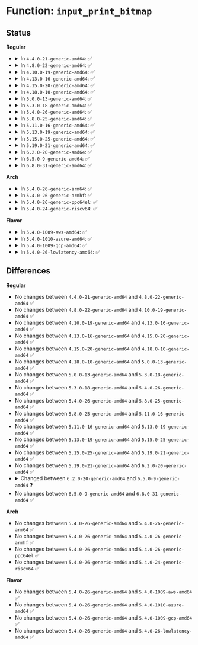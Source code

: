 # Function: <code>input_print_bitmap</code>

## Status
<b>Regular</b>
<ul>
<li>
<details>
<summary>In <code>4.4.0-21-generic-amd64</code>: ✅</summary>

```c
int input_print_bitmap(char * buf, int buf_size, long unsigned int * bitmap, int max, int add_cr)
```

```json
{
  "name": "input_print_bitmap",
  "collision_type": "Unique Static",
  "inline_type": "No",
  "funcs": [
    {
      "addr": 18446744071585563840,
      "name": "input_print_bitmap",
      "external": false,
      "loc": "drivers/input/input.c:1434",
      "file": "drivers/input/input.c",
      "inline": "seen, unknown",
      "caller_inline": [],
      "caller_func": [
        "drivers/input/input.c:input_add_uevent_bm_var",
        "drivers/input/input.c:input_dev_show_cap_sw",
        "drivers/input/input.c:input_dev_show_cap_ff",
        "drivers/input/input.c:input_dev_show_cap_snd",
        "drivers/input/input.c:input_dev_show_cap_led",
        "drivers/input/input.c:input_dev_show_cap_msc",
        "drivers/input/input.c:input_dev_show_cap_abs",
        "drivers/input/input.c:input_dev_show_cap_rel",
        "drivers/input/input.c:input_dev_show_cap_key",
        "drivers/input/input.c:input_dev_show_cap_ev",
        "drivers/input/input.c:input_dev_show_properties"
      ]
    }
  ],
  "symbols": [
    {
      "addr": 18446744071585563840,
      "name": "input_print_bitmap",
      "section": ".text",
      "bind": "STB_LOCAL",
      "size": 257
    }
  ]
}
```
</details>
</li>
<li>
<details>
<summary>In <code>4.8.0-22-generic-amd64</code>: ✅</summary>

```c
int input_print_bitmap(char * buf, int buf_size, long unsigned int * bitmap, int max, int add_cr)
```

```json
{
  "name": "input_print_bitmap",
  "collision_type": "Unique Static",
  "inline_type": "No",
  "funcs": [
    {
      "addr": 18446744071585956976,
      "name": "input_print_bitmap",
      "external": false,
      "loc": "drivers/input/input.c:1433",
      "file": "drivers/input/input.c",
      "inline": "seen, unknown",
      "caller_inline": [],
      "caller_func": [
        "drivers/input/input.c:input_add_uevent_bm_var",
        "drivers/input/input.c:input_dev_show_cap_sw",
        "drivers/input/input.c:input_dev_show_cap_ff",
        "drivers/input/input.c:input_dev_show_cap_snd",
        "drivers/input/input.c:input_dev_show_cap_led",
        "drivers/input/input.c:input_dev_show_cap_msc",
        "drivers/input/input.c:input_dev_show_cap_abs",
        "drivers/input/input.c:input_dev_show_cap_rel",
        "drivers/input/input.c:input_dev_show_cap_key",
        "drivers/input/input.c:input_dev_show_cap_ev",
        "drivers/input/input.c:input_dev_show_properties"
      ]
    }
  ],
  "symbols": [
    {
      "addr": 18446744071585956976,
      "name": "input_print_bitmap",
      "section": ".text",
      "bind": "STB_LOCAL",
      "size": 257
    }
  ]
}
```
</details>
</li>
<li>
<details>
<summary>In <code>4.10.0-19-generic-amd64</code>: ✅</summary>

```c
int input_print_bitmap(char * buf, int buf_size, long unsigned int * bitmap, int max, int add_cr)
```

```json
{
  "name": "input_print_bitmap",
  "collision_type": "Unique Static",
  "inline_type": "No",
  "funcs": [
    {
      "addr": 18446744071586145376,
      "name": "input_print_bitmap",
      "external": false,
      "loc": "drivers/input/input.c:1433",
      "file": "drivers/input/input.c",
      "inline": "seen, unknown",
      "caller_inline": [],
      "caller_func": [
        "drivers/input/input.c:input_add_uevent_bm_var",
        "drivers/input/input.c:input_dev_show_cap_sw",
        "drivers/input/input.c:input_dev_show_cap_ff",
        "drivers/input/input.c:input_dev_show_cap_snd",
        "drivers/input/input.c:input_dev_show_cap_led",
        "drivers/input/input.c:input_dev_show_cap_msc",
        "drivers/input/input.c:input_dev_show_cap_abs",
        "drivers/input/input.c:input_dev_show_cap_rel",
        "drivers/input/input.c:input_dev_show_cap_key",
        "drivers/input/input.c:input_dev_show_cap_ev",
        "drivers/input/input.c:input_dev_show_properties"
      ]
    }
  ],
  "symbols": [
    {
      "addr": 18446744071586145376,
      "name": "input_print_bitmap",
      "section": ".text",
      "bind": "STB_LOCAL",
      "size": 257
    }
  ]
}
```
</details>
</li>
<li>
<details>
<summary>In <code>4.13.0-16-generic-amd64</code>: ✅</summary>

```c
int input_print_bitmap(char * buf, int buf_size, long unsigned int * bitmap, int max, int add_cr)
```

```json
{
  "name": "input_print_bitmap",
  "collision_type": "Unique Static",
  "inline_type": "No",
  "funcs": [
    {
      "addr": 18446744071586234304,
      "name": "input_print_bitmap",
      "external": false,
      "loc": "drivers/input/input.c:1433",
      "file": "drivers/input/input.c",
      "inline": "seen, unknown",
      "caller_inline": [],
      "caller_func": [
        "drivers/input/input.c:input_add_uevent_bm_var",
        "drivers/input/input.c:input_dev_show_cap_sw",
        "drivers/input/input.c:input_dev_show_cap_ff",
        "drivers/input/input.c:input_dev_show_cap_snd",
        "drivers/input/input.c:input_dev_show_cap_led",
        "drivers/input/input.c:input_dev_show_cap_msc",
        "drivers/input/input.c:input_dev_show_cap_abs",
        "drivers/input/input.c:input_dev_show_cap_rel",
        "drivers/input/input.c:input_dev_show_cap_key",
        "drivers/input/input.c:input_dev_show_cap_ev",
        "drivers/input/input.c:input_dev_show_properties"
      ]
    }
  ],
  "symbols": [
    {
      "addr": 18446744071586234304,
      "name": "input_print_bitmap",
      "section": ".text",
      "bind": "STB_LOCAL",
      "size": 256
    }
  ]
}
```
</details>
</li>
<li>
<details>
<summary>In <code>4.15.0-20-generic-amd64</code>: ✅</summary>

```c
int input_print_bitmap(char * buf, int buf_size, long unsigned int * bitmap, int max, int add_cr)
```

```json
{
  "name": "input_print_bitmap",
  "collision_type": "Unique Static",
  "inline_type": "No",
  "funcs": [
    {
      "addr": 18446744071586697728,
      "name": "input_print_bitmap",
      "external": false,
      "loc": "drivers/input/input.c:1427",
      "file": "drivers/input/input.c",
      "inline": "seen, unknown",
      "caller_inline": [],
      "caller_func": [
        "drivers/input/input.c:input_add_uevent_bm_var",
        "drivers/input/input.c:input_dev_show_cap_sw",
        "drivers/input/input.c:input_dev_show_cap_ff",
        "drivers/input/input.c:input_dev_show_cap_snd",
        "drivers/input/input.c:input_dev_show_cap_led",
        "drivers/input/input.c:input_dev_show_cap_msc",
        "drivers/input/input.c:input_dev_show_cap_abs",
        "drivers/input/input.c:input_dev_show_cap_rel",
        "drivers/input/input.c:input_dev_show_cap_key",
        "drivers/input/input.c:input_dev_show_cap_ev",
        "drivers/input/input.c:input_dev_show_properties"
      ]
    }
  ],
  "symbols": [
    {
      "addr": 18446744071586697728,
      "name": "input_print_bitmap",
      "section": ".text",
      "bind": "STB_LOCAL",
      "size": 256
    }
  ]
}
```
</details>
</li>
<li>
<details>
<summary>In <code>4.18.0-10-generic-amd64</code>: ✅</summary>

```c
int input_print_bitmap(char * buf, int buf_size, long unsigned int * bitmap, int max, int add_cr)
```

```json
{
  "name": "input_print_bitmap",
  "collision_type": "Unique Static",
  "inline_type": "No",
  "funcs": [
    {
      "addr": 18446744071586964096,
      "name": "input_print_bitmap",
      "external": false,
      "loc": "drivers/input/input.c:1435",
      "file": "drivers/input/input.c",
      "inline": "seen, unknown",
      "caller_inline": [],
      "caller_func": [
        "drivers/input/input.c:input_add_uevent_bm_var",
        "drivers/input/input.c:input_dev_show_cap_sw",
        "drivers/input/input.c:input_dev_show_cap_ff",
        "drivers/input/input.c:input_dev_show_cap_snd",
        "drivers/input/input.c:input_dev_show_cap_led",
        "drivers/input/input.c:input_dev_show_cap_msc",
        "drivers/input/input.c:input_dev_show_cap_abs",
        "drivers/input/input.c:input_dev_show_cap_rel",
        "drivers/input/input.c:input_dev_show_cap_key",
        "drivers/input/input.c:input_dev_show_cap_ev",
        "drivers/input/input.c:input_dev_show_properties"
      ]
    }
  ],
  "symbols": [
    {
      "addr": 18446744071586964096,
      "name": "input_print_bitmap",
      "section": ".text",
      "bind": "STB_LOCAL",
      "size": 261
    }
  ]
}
```
</details>
</li>
<li>
<details>
<summary>In <code>5.0.0-13-generic-amd64</code>: ✅</summary>

```c
int input_print_bitmap(char * buf, int buf_size, long unsigned int * bitmap, int max, int add_cr)
```

```json
{
  "name": "input_print_bitmap",
  "collision_type": "Unique Static",
  "inline_type": "No",
  "funcs": [
    {
      "addr": 18446744071587124960,
      "name": "input_print_bitmap",
      "external": false,
      "loc": "drivers/input/input.c:1435",
      "file": "drivers/input/input.c",
      "inline": "seen, unknown",
      "caller_inline": [],
      "caller_func": [
        "drivers/input/input.c:input_add_uevent_bm_var",
        "drivers/input/input.c:input_dev_show_cap_sw",
        "drivers/input/input.c:input_dev_show_cap_ff",
        "drivers/input/input.c:input_dev_show_cap_snd",
        "drivers/input/input.c:input_dev_show_cap_led",
        "drivers/input/input.c:input_dev_show_cap_msc",
        "drivers/input/input.c:input_dev_show_cap_abs",
        "drivers/input/input.c:input_dev_show_cap_rel",
        "drivers/input/input.c:input_dev_show_cap_key",
        "drivers/input/input.c:input_dev_show_cap_ev",
        "drivers/input/input.c:input_dev_show_properties"
      ]
    }
  ],
  "symbols": [
    {
      "addr": 18446744071587124960,
      "name": "input_print_bitmap",
      "section": ".text",
      "bind": "STB_LOCAL",
      "size": 261
    }
  ]
}
```
</details>
</li>
<li>
<details>
<summary>In <code>5.3.0-18-generic-amd64</code>: ✅</summary>

```c
int input_print_bitmap(char * buf, int buf_size, long unsigned int * bitmap, int max, int add_cr)
```

```json
{
  "name": "input_print_bitmap",
  "collision_type": "Unique Static",
  "inline_type": "No",
  "funcs": [
    {
      "addr": 18446744071587388992,
      "name": "input_print_bitmap",
      "external": false,
      "loc": "drivers/input/input.c:1431",
      "file": "drivers/input/input.c",
      "inline": "seen, unknown",
      "caller_inline": [],
      "caller_func": [
        "drivers/input/input.c:input_add_uevent_bm_var",
        "drivers/input/input.c:input_dev_show_cap_sw",
        "drivers/input/input.c:input_dev_show_cap_ff",
        "drivers/input/input.c:input_dev_show_cap_snd",
        "drivers/input/input.c:input_dev_show_cap_led",
        "drivers/input/input.c:input_dev_show_cap_msc",
        "drivers/input/input.c:input_dev_show_cap_abs",
        "drivers/input/input.c:input_dev_show_cap_rel",
        "drivers/input/input.c:input_dev_show_cap_key",
        "drivers/input/input.c:input_dev_show_cap_ev",
        "drivers/input/input.c:input_dev_show_properties"
      ]
    }
  ],
  "symbols": [
    {
      "addr": 18446744071587388992,
      "name": "input_print_bitmap",
      "section": ".text",
      "bind": "STB_LOCAL",
      "size": 270
    }
  ]
}
```
</details>
</li>
<li>
<details>
<summary>In <code>5.4.0-26-generic-amd64</code>: ✅</summary>

```c
int input_print_bitmap(char * buf, int buf_size, long unsigned int * bitmap, int max, int add_cr)
```

```json
{
  "name": "input_print_bitmap",
  "collision_type": "Unique Static",
  "inline_type": "No",
  "funcs": [
    {
      "addr": 18446744071587591024,
      "name": "input_print_bitmap",
      "external": false,
      "loc": "drivers/input/input.c:1462",
      "file": "drivers/input/input.c",
      "inline": "seen, unknown",
      "caller_inline": [],
      "caller_func": [
        "drivers/input/input.c:input_add_uevent_bm_var",
        "drivers/input/input.c:input_dev_show_cap_sw",
        "drivers/input/input.c:input_dev_show_cap_ff",
        "drivers/input/input.c:input_dev_show_cap_snd",
        "drivers/input/input.c:input_dev_show_cap_led",
        "drivers/input/input.c:input_dev_show_cap_msc",
        "drivers/input/input.c:input_dev_show_cap_abs",
        "drivers/input/input.c:input_dev_show_cap_rel",
        "drivers/input/input.c:input_dev_show_cap_key",
        "drivers/input/input.c:input_dev_show_cap_ev",
        "drivers/input/input.c:input_dev_show_properties"
      ]
    }
  ],
  "symbols": [
    {
      "addr": 18446744071587591024,
      "name": "input_print_bitmap",
      "section": ".text",
      "bind": "STB_LOCAL",
      "size": 270
    }
  ]
}
```
</details>
</li>
<li>
<details>
<summary>In <code>5.8.0-25-generic-amd64</code>: ✅</summary>

```c
int input_print_bitmap(char * buf, int buf_size, long unsigned int * bitmap, int max, int add_cr)
```

```json
{
  "name": "input_print_bitmap",
  "collision_type": "Unique Static",
  "inline_type": "No",
  "funcs": [
    {
      "addr": 18446744071588451168,
      "name": "input_print_bitmap",
      "external": false,
      "loc": "drivers/input/input.c:1460",
      "file": "drivers/input/input.c",
      "inline": "seen, unknown",
      "caller_inline": [],
      "caller_func": [
        "drivers/input/input.c:input_add_uevent_bm_var",
        "drivers/input/input.c:input_dev_show_cap_sw",
        "drivers/input/input.c:input_dev_show_cap_ff",
        "drivers/input/input.c:input_dev_show_cap_snd",
        "drivers/input/input.c:input_dev_show_cap_led",
        "drivers/input/input.c:input_dev_show_cap_msc",
        "drivers/input/input.c:input_dev_show_cap_abs",
        "drivers/input/input.c:input_dev_show_cap_rel",
        "drivers/input/input.c:input_dev_show_cap_key",
        "drivers/input/input.c:input_dev_show_cap_ev",
        "drivers/input/input.c:input_dev_show_properties"
      ]
    }
  ],
  "symbols": [
    {
      "addr": 18446744071588451168,
      "name": "input_print_bitmap",
      "section": ".text",
      "bind": "STB_LOCAL",
      "size": 263
    }
  ]
}
```
</details>
</li>
<li>
<details>
<summary>In <code>5.11.0-16-generic-amd64</code>: ✅</summary>

```c
int input_print_bitmap(char * buf, int buf_size, long unsigned int * bitmap, int max, int add_cr)
```

```json
{
  "name": "input_print_bitmap",
  "collision_type": "Unique Static",
  "inline_type": "No",
  "funcs": [
    {
      "addr": 18446744071588481376,
      "name": "input_print_bitmap",
      "external": false,
      "loc": "drivers/input/input.c:1501",
      "file": "drivers/input/input.c",
      "inline": "seen, unknown",
      "caller_inline": [],
      "caller_func": [
        "drivers/input/input.c:input_add_uevent_bm_var",
        "drivers/input/input.c:input_dev_show_cap_sw",
        "drivers/input/input.c:input_dev_show_cap_ff",
        "drivers/input/input.c:input_dev_show_cap_snd",
        "drivers/input/input.c:input_dev_show_cap_led",
        "drivers/input/input.c:input_dev_show_cap_msc",
        "drivers/input/input.c:input_dev_show_cap_abs",
        "drivers/input/input.c:input_dev_show_cap_rel",
        "drivers/input/input.c:input_dev_show_cap_key",
        "drivers/input/input.c:input_dev_show_cap_ev",
        "drivers/input/input.c:input_dev_show_properties"
      ]
    }
  ],
  "symbols": [
    {
      "addr": 18446744071588481376,
      "name": "input_print_bitmap",
      "section": ".text",
      "bind": "STB_LOCAL",
      "size": 263
    }
  ]
}
```
</details>
</li>
<li>
<details>
<summary>In <code>5.13.0-19-generic-amd64</code>: ✅</summary>

```c
int input_print_bitmap(char * buf, int buf_size, long unsigned int * bitmap, int max, int add_cr)
```

```json
{
  "name": "input_print_bitmap",
  "collision_type": "Unique Static",
  "inline_type": "No",
  "funcs": [
    {
      "addr": 18446744071588362960,
      "name": "input_print_bitmap",
      "external": false,
      "loc": "drivers/input/input.c:1501",
      "file": "drivers/input/input.c",
      "inline": "seen, unknown",
      "caller_inline": [],
      "caller_func": [
        "drivers/input/input.c:input_add_uevent_bm_var",
        "drivers/input/input.c:input_dev_show_cap_sw",
        "drivers/input/input.c:input_dev_show_cap_ff",
        "drivers/input/input.c:input_dev_show_cap_snd",
        "drivers/input/input.c:input_dev_show_cap_led",
        "drivers/input/input.c:input_dev_show_cap_msc",
        "drivers/input/input.c:input_dev_show_cap_abs",
        "drivers/input/input.c:input_dev_show_cap_rel",
        "drivers/input/input.c:input_dev_show_cap_key",
        "drivers/input/input.c:input_dev_show_cap_ev",
        "drivers/input/input.c:input_dev_show_properties"
      ]
    }
  ],
  "symbols": [
    {
      "addr": 18446744071588362960,
      "name": "input_print_bitmap",
      "section": ".text",
      "bind": "STB_LOCAL",
      "size": 262
    }
  ]
}
```
</details>
</li>
<li>
<details>
<summary>In <code>5.15.0-25-generic-amd64</code>: ✅</summary>

```c
int input_print_bitmap(char * buf, int buf_size, long unsigned int * bitmap, int max, int add_cr)
```

```json
{
  "name": "input_print_bitmap",
  "collision_type": "Unique Static",
  "inline_type": "No",
  "funcs": [
    {
      "addr": 18446744071589026736,
      "name": "input_print_bitmap",
      "external": false,
      "loc": "drivers/input/input.c:1501",
      "file": "drivers/input/input.c",
      "inline": "seen, unknown",
      "caller_inline": [],
      "caller_func": [
        "drivers/input/input.c:input_add_uevent_bm_var",
        "drivers/input/input.c:input_dev_show_cap_sw",
        "drivers/input/input.c:input_dev_show_cap_ff",
        "drivers/input/input.c:input_dev_show_cap_snd",
        "drivers/input/input.c:input_dev_show_cap_led",
        "drivers/input/input.c:input_dev_show_cap_msc",
        "drivers/input/input.c:input_dev_show_cap_abs",
        "drivers/input/input.c:input_dev_show_cap_rel",
        "drivers/input/input.c:input_dev_show_cap_key",
        "drivers/input/input.c:input_dev_show_cap_ev",
        "drivers/input/input.c:input_dev_show_properties"
      ]
    }
  ],
  "symbols": [
    {
      "addr": 18446744071589026736,
      "name": "input_print_bitmap",
      "section": ".text",
      "bind": "STB_LOCAL",
      "size": 262
    }
  ]
}
```
</details>
</li>
<li>
<details>
<summary>In <code>5.19.0-21-generic-amd64</code>: ✅</summary>

```c
int input_print_bitmap(char * buf, int buf_size, long unsigned int * bitmap, int max, int add_cr)
```

```json
{
  "name": "input_print_bitmap",
  "collision_type": "Unique Static",
  "inline_type": "No",
  "funcs": [
    {
      "addr": 18446744071590463280,
      "name": "input_print_bitmap",
      "external": false,
      "loc": "drivers/input/input.c:1548",
      "file": "drivers/input/input.c",
      "inline": "seen, unknown",
      "caller_inline": [],
      "caller_func": [
        "drivers/input/input.c:input_add_uevent_bm_var",
        "drivers/input/input.c:input_dev_show_cap_sw",
        "drivers/input/input.c:input_dev_show_cap_ff",
        "drivers/input/input.c:input_dev_show_cap_snd",
        "drivers/input/input.c:input_dev_show_cap_led",
        "drivers/input/input.c:input_dev_show_cap_msc",
        "drivers/input/input.c:input_dev_show_cap_abs",
        "drivers/input/input.c:input_dev_show_cap_rel",
        "drivers/input/input.c:input_dev_show_cap_key",
        "drivers/input/input.c:input_dev_show_cap_ev",
        "drivers/input/input.c:input_dev_show_properties"
      ]
    }
  ],
  "symbols": [
    {
      "addr": 18446744071590463280,
      "name": "input_print_bitmap",
      "section": ".text",
      "bind": "STB_LOCAL",
      "size": 283
    }
  ]
}
```
</details>
</li>
<li>
<details>
<summary>In <code>6.2.0-20-generic-amd64</code>: ✅</summary>

```c
int input_print_bitmap(char * buf, int buf_size, long unsigned int * bitmap, int max, int add_cr)
```

```json
{
  "name": "input_print_bitmap",
  "collision_type": "Unique Static",
  "inline_type": "No",
  "funcs": [
    {
      "addr": 18446744071592105712,
      "name": "input_print_bitmap",
      "external": false,
      "loc": "drivers/input/input.c:1527",
      "file": "drivers/input/input.c",
      "inline": "seen, unknown",
      "caller_inline": [],
      "caller_func": [
        "drivers/input/input.c:input_add_uevent_bm_var",
        "drivers/input/input.c:input_dev_show_cap_sw",
        "drivers/input/input.c:input_dev_show_cap_ff",
        "drivers/input/input.c:input_dev_show_cap_snd",
        "drivers/input/input.c:input_dev_show_cap_led",
        "drivers/input/input.c:input_dev_show_cap_msc",
        "drivers/input/input.c:input_dev_show_cap_abs",
        "drivers/input/input.c:input_dev_show_cap_rel",
        "drivers/input/input.c:input_dev_show_cap_key",
        "drivers/input/input.c:input_dev_show_cap_ev",
        "drivers/input/input.c:input_dev_show_properties"
      ]
    }
  ],
  "symbols": [
    {
      "addr": 18446744071592105712,
      "name": "input_print_bitmap",
      "section": ".text",
      "bind": "STB_LOCAL",
      "size": 283
    }
  ]
}
```
</details>
</li>
<li>
<details>
<summary>In <code>6.5.0-9-generic-amd64</code>: ✅</summary>

```c
int input_print_bitmap(char * buf, int buf_size, const long unsigned int * bitmap, int max, int add_cr)
```

```json
{
  "name": "input_print_bitmap",
  "collision_type": "Unique Static",
  "inline_type": "No",
  "funcs": [
    {
      "addr": 18446744071592529456,
      "name": "input_print_bitmap",
      "external": false,
      "loc": "drivers/input/input.c:1530",
      "file": "drivers/input/input.c",
      "inline": "seen, unknown",
      "caller_inline": [],
      "caller_func": [
        "drivers/input/input.c:input_add_uevent_bm_var",
        "drivers/input/input.c:input_dev_show_cap_sw",
        "drivers/input/input.c:input_dev_show_cap_ff",
        "drivers/input/input.c:input_dev_show_cap_snd",
        "drivers/input/input.c:input_dev_show_cap_led",
        "drivers/input/input.c:input_dev_show_cap_msc",
        "drivers/input/input.c:input_dev_show_cap_abs",
        "drivers/input/input.c:input_dev_show_cap_rel",
        "drivers/input/input.c:input_dev_show_cap_key",
        "drivers/input/input.c:input_dev_show_cap_ev",
        "drivers/input/input.c:input_dev_show_properties"
      ]
    }
  ],
  "symbols": [
    {
      "addr": 18446744071592529456,
      "name": "input_print_bitmap",
      "section": ".text",
      "bind": "STB_LOCAL",
      "size": 283
    }
  ]
}
```
</details>
</li>
<li>
<details>
<summary>In <code>6.8.0-31-generic-amd64</code>: ✅</summary>

```c
int input_print_bitmap(char * buf, int buf_size, const long unsigned int * bitmap, int max, int add_cr)
```

```json
{
  "name": "input_print_bitmap",
  "collision_type": "Unique Static",
  "inline_type": "No",
  "funcs": [
    {
      "addr": 18446744071593274048,
      "name": "input_print_bitmap",
      "external": false,
      "loc": "drivers/input/input.c:1530",
      "file": "drivers/input/input.c",
      "inline": "seen, unknown",
      "caller_inline": [],
      "caller_func": [
        "drivers/input/input.c:input_add_uevent_bm_var",
        "drivers/input/input.c:input_dev_show_cap_sw",
        "drivers/input/input.c:input_dev_show_cap_ff",
        "drivers/input/input.c:input_dev_show_cap_snd",
        "drivers/input/input.c:input_dev_show_cap_led",
        "drivers/input/input.c:input_dev_show_cap_msc",
        "drivers/input/input.c:input_dev_show_cap_abs",
        "drivers/input/input.c:input_dev_show_cap_rel",
        "drivers/input/input.c:input_dev_show_cap_key",
        "drivers/input/input.c:input_dev_show_cap_ev",
        "drivers/input/input.c:input_dev_show_properties"
      ]
    }
  ],
  "symbols": [
    {
      "addr": 18446744071593274048,
      "name": "input_print_bitmap",
      "section": ".text",
      "bind": "STB_LOCAL",
      "size": 283
    }
  ]
}
```
</details>
</li>
</ul>
<b>Arch</b>
<ul>
<li>
<details>
<summary>In <code>5.4.0-26-generic-arm64</code>: ✅</summary>

```c
int input_print_bitmap(char * buf, int buf_size, long unsigned int * bitmap, int max, int add_cr)
```

```json
{
  "name": "input_print_bitmap",
  "collision_type": "Unique Static",
  "inline_type": "No",
  "funcs": [
    {
      "addr": 18446603336500733672,
      "name": "input_print_bitmap",
      "external": false,
      "loc": "drivers/input/input.c:1462",
      "file": "drivers/input/input.c",
      "inline": "seen, unknown",
      "caller_inline": [],
      "caller_func": [
        "drivers/input/input.c:input_add_uevent_bm_var",
        "drivers/input/input.c:input_dev_show_cap_sw",
        "drivers/input/input.c:input_dev_show_cap_ff",
        "drivers/input/input.c:input_dev_show_cap_snd",
        "drivers/input/input.c:input_dev_show_cap_led",
        "drivers/input/input.c:input_dev_show_cap_msc",
        "drivers/input/input.c:input_dev_show_cap_abs",
        "drivers/input/input.c:input_dev_show_cap_rel",
        "drivers/input/input.c:input_dev_show_cap_key",
        "drivers/input/input.c:input_dev_show_cap_ev",
        "drivers/input/input.c:input_dev_show_properties"
      ]
    }
  ],
  "symbols": [
    {
      "addr": 18446603336500733672,
      "name": "input_print_bitmap",
      "section": ".text",
      "bind": "STB_LOCAL",
      "size": 300
    }
  ]
}
```
</details>
</li>
<li>
<details>
<summary>In <code>5.4.0-26-generic-armhf</code>: ✅</summary>

```c
int input_print_bitmap(char * buf, int buf_size, long unsigned int * bitmap, int max, int add_cr)
```

```json
{
  "name": "input_print_bitmap",
  "collision_type": "Unique Static",
  "inline_type": "No",
  "funcs": [
    {
      "addr": 3233255912,
      "name": "input_print_bitmap",
      "external": false,
      "loc": "drivers/input/input.c:1462",
      "file": "drivers/input/input.c",
      "inline": "seen, unknown",
      "caller_inline": [],
      "caller_func": [
        "drivers/input/input.c:input_add_uevent_bm_var",
        "drivers/input/input.c:input_dev_show_cap_sw",
        "drivers/input/input.c:input_dev_show_cap_ff",
        "drivers/input/input.c:input_dev_show_cap_snd",
        "drivers/input/input.c:input_dev_show_cap_led",
        "drivers/input/input.c:input_dev_show_cap_msc",
        "drivers/input/input.c:input_dev_show_cap_abs",
        "drivers/input/input.c:input_dev_show_cap_rel",
        "drivers/input/input.c:input_dev_show_cap_key",
        "drivers/input/input.c:input_dev_show_cap_ev",
        "drivers/input/input.c:input_dev_show_properties"
      ]
    }
  ],
  "symbols": [
    {
      "addr": 3233255912,
      "name": "input_print_bitmap",
      "section": ".text",
      "bind": "STB_LOCAL",
      "size": 284
    }
  ]
}
```
</details>
</li>
<li>
<details>
<summary>In <code>5.4.0-26-generic-ppc64el</code>: ✅</summary>

```c
int input_print_bitmap(char * buf, int buf_size, long unsigned int * bitmap, int max, int add_cr)
```

```json
{
  "name": "input_print_bitmap",
  "collision_type": "Unique Static",
  "inline_type": "No",
  "funcs": [
    {
      "addr": 13835058055294181136,
      "name": "input_print_bitmap",
      "external": false,
      "loc": "drivers/input/input.c:1462",
      "file": "drivers/input/input.c",
      "inline": "seen, unknown",
      "caller_inline": [],
      "caller_func": [
        "drivers/input/input.c:input_add_uevent_bm_var",
        "drivers/input/input.c:input_dev_show_cap_sw",
        "drivers/input/input.c:input_dev_show_cap_ff",
        "drivers/input/input.c:input_dev_show_cap_snd",
        "drivers/input/input.c:input_dev_show_cap_led",
        "drivers/input/input.c:input_dev_show_cap_msc",
        "drivers/input/input.c:input_dev_show_cap_abs",
        "drivers/input/input.c:input_dev_show_cap_rel",
        "drivers/input/input.c:input_dev_show_cap_key",
        "drivers/input/input.c:input_dev_show_cap_ev",
        "drivers/input/input.c:input_dev_show_properties"
      ]
    }
  ],
  "symbols": [
    {
      "addr": 13835058055294181136,
      "name": "input_print_bitmap",
      "section": ".text",
      "bind": "STB_LOCAL",
      "size": 480
    }
  ]
}
```
</details>
</li>
<li>
<details>
<summary>In <code>5.4.0-24-generic-riscv64</code>: ✅</summary>

```c
int input_print_bitmap(char * buf, int buf_size, long unsigned int * bitmap, int max, int add_cr)
```

```json
{
  "name": "input_print_bitmap",
  "collision_type": "Unique Static",
  "inline_type": "No",
  "funcs": [
    {
      "addr": 18446743936277577602,
      "name": "input_print_bitmap",
      "external": false,
      "loc": "drivers/input/input.c:1462",
      "file": "drivers/input/input.c",
      "inline": "seen, unknown",
      "caller_inline": [],
      "caller_func": [
        "drivers/input/input.c:input_add_uevent_bm_var",
        "drivers/input/input.c:input_dev_show_cap_sw",
        "drivers/input/input.c:input_dev_show_cap_ff",
        "drivers/input/input.c:input_dev_show_cap_snd",
        "drivers/input/input.c:input_dev_show_cap_led",
        "drivers/input/input.c:input_dev_show_cap_msc",
        "drivers/input/input.c:input_dev_show_cap_abs",
        "drivers/input/input.c:input_dev_show_cap_rel",
        "drivers/input/input.c:input_dev_show_cap_key",
        "drivers/input/input.c:input_dev_show_cap_ev",
        "drivers/input/input.c:input_dev_show_properties"
      ]
    }
  ],
  "symbols": [
    {
      "addr": 18446743936277577602,
      "name": "input_print_bitmap",
      "section": ".text",
      "bind": "STB_LOCAL",
      "size": 268
    }
  ]
}
```
</details>
</li>
</ul>
<b>Flavor</b>
<ul>
<li>
<details>
<summary>In <code>5.4.0-1009-aws-amd64</code>: ✅</summary>

```c
int input_print_bitmap(char * buf, int buf_size, long unsigned int * bitmap, int max, int add_cr)
```

```json
{
  "name": "input_print_bitmap",
  "collision_type": "Unique Static",
  "inline_type": "No",
  "funcs": [
    {
      "addr": 18446744071587283840,
      "name": "input_print_bitmap",
      "external": false,
      "loc": "drivers/input/input.c:1462",
      "file": "drivers/input/input.c",
      "inline": "seen, unknown",
      "caller_inline": [],
      "caller_func": [
        "drivers/input/input.c:input_add_uevent_bm_var",
        "drivers/input/input.c:input_dev_show_cap_sw",
        "drivers/input/input.c:input_dev_show_cap_ff",
        "drivers/input/input.c:input_dev_show_cap_snd",
        "drivers/input/input.c:input_dev_show_cap_led",
        "drivers/input/input.c:input_dev_show_cap_msc",
        "drivers/input/input.c:input_dev_show_cap_abs",
        "drivers/input/input.c:input_dev_show_cap_rel",
        "drivers/input/input.c:input_dev_show_cap_key",
        "drivers/input/input.c:input_dev_show_cap_ev",
        "drivers/input/input.c:input_dev_show_properties"
      ]
    }
  ],
  "symbols": [
    {
      "addr": 18446744071587283840,
      "name": "input_print_bitmap",
      "section": ".text",
      "bind": "STB_LOCAL",
      "size": 270
    }
  ]
}
```
</details>
</li>
<li>
<details>
<summary>In <code>5.4.0-1010-azure-amd64</code>: ✅</summary>

```c
int input_print_bitmap(char * buf, int buf_size, long unsigned int * bitmap, int max, int add_cr)
```

```json
{
  "name": "input_print_bitmap",
  "collision_type": "Unique Static",
  "inline_type": "No",
  "funcs": [
    {
      "addr": 18446744071587052272,
      "name": "input_print_bitmap",
      "external": false,
      "loc": "drivers/input/input.c:1462",
      "file": "drivers/input/input.c",
      "inline": "seen, unknown",
      "caller_inline": [],
      "caller_func": [
        "drivers/input/input.c:input_add_uevent_bm_var",
        "drivers/input/input.c:input_dev_show_cap_sw",
        "drivers/input/input.c:input_dev_show_cap_ff",
        "drivers/input/input.c:input_dev_show_cap_snd",
        "drivers/input/input.c:input_dev_show_cap_led",
        "drivers/input/input.c:input_dev_show_cap_msc",
        "drivers/input/input.c:input_dev_show_cap_abs",
        "drivers/input/input.c:input_dev_show_cap_rel",
        "drivers/input/input.c:input_dev_show_cap_key",
        "drivers/input/input.c:input_dev_show_cap_ev",
        "drivers/input/input.c:input_dev_show_properties"
      ]
    }
  ],
  "symbols": [
    {
      "addr": 18446744071587052272,
      "name": "input_print_bitmap",
      "section": ".text",
      "bind": "STB_LOCAL",
      "size": 270
    }
  ]
}
```
</details>
</li>
<li>
<details>
<summary>In <code>5.4.0-1009-gcp-amd64</code>: ✅</summary>

```c
int input_print_bitmap(char * buf, int buf_size, long unsigned int * bitmap, int max, int add_cr)
```

```json
{
  "name": "input_print_bitmap",
  "collision_type": "Unique Static",
  "inline_type": "No",
  "funcs": [
    {
      "addr": 18446744071587542272,
      "name": "input_print_bitmap",
      "external": false,
      "loc": "drivers/input/input.c:1462",
      "file": "drivers/input/input.c",
      "inline": "seen, unknown",
      "caller_inline": [],
      "caller_func": [
        "drivers/input/input.c:input_add_uevent_bm_var",
        "drivers/input/input.c:input_dev_show_cap_sw",
        "drivers/input/input.c:input_dev_show_cap_ff",
        "drivers/input/input.c:input_dev_show_cap_snd",
        "drivers/input/input.c:input_dev_show_cap_led",
        "drivers/input/input.c:input_dev_show_cap_msc",
        "drivers/input/input.c:input_dev_show_cap_abs",
        "drivers/input/input.c:input_dev_show_cap_rel",
        "drivers/input/input.c:input_dev_show_cap_key",
        "drivers/input/input.c:input_dev_show_cap_ev",
        "drivers/input/input.c:input_dev_show_properties"
      ]
    }
  ],
  "symbols": [
    {
      "addr": 18446744071587542272,
      "name": "input_print_bitmap",
      "section": ".text",
      "bind": "STB_LOCAL",
      "size": 270
    }
  ]
}
```
</details>
</li>
<li>
<details>
<summary>In <code>5.4.0-26-lowlatency-amd64</code>: ✅</summary>

```c
int input_print_bitmap(char * buf, int buf_size, long unsigned int * bitmap, int max, int add_cr)
```

```json
{
  "name": "input_print_bitmap",
  "collision_type": "Unique Static",
  "inline_type": "No",
  "funcs": [
    {
      "addr": 18446744071587653472,
      "name": "input_print_bitmap",
      "external": false,
      "loc": "drivers/input/input.c:1462",
      "file": "drivers/input/input.c",
      "inline": "seen, unknown",
      "caller_inline": [],
      "caller_func": [
        "drivers/input/input.c:input_add_uevent_bm_var",
        "drivers/input/input.c:input_dev_show_cap_sw",
        "drivers/input/input.c:input_dev_show_cap_ff",
        "drivers/input/input.c:input_dev_show_cap_snd",
        "drivers/input/input.c:input_dev_show_cap_led",
        "drivers/input/input.c:input_dev_show_cap_msc",
        "drivers/input/input.c:input_dev_show_cap_abs",
        "drivers/input/input.c:input_dev_show_cap_rel",
        "drivers/input/input.c:input_dev_show_cap_key",
        "drivers/input/input.c:input_dev_show_cap_ev",
        "drivers/input/input.c:input_dev_show_properties"
      ]
    }
  ],
  "symbols": [
    {
      "addr": 18446744071587653472,
      "name": "input_print_bitmap",
      "section": ".text",
      "bind": "STB_LOCAL",
      "size": 270
    }
  ]
}
```
</details>
</li>
</ul>

## Differences
<b>Regular</b>
<ul>
<li>
No changes between <code>4.4.0-21-generic-amd64</code> and <code>4.8.0-22-generic-amd64</code> ✅
</li>
<li>
No changes between <code>4.8.0-22-generic-amd64</code> and <code>4.10.0-19-generic-amd64</code> ✅
</li>
<li>
No changes between <code>4.10.0-19-generic-amd64</code> and <code>4.13.0-16-generic-amd64</code> ✅
</li>
<li>
No changes between <code>4.13.0-16-generic-amd64</code> and <code>4.15.0-20-generic-amd64</code> ✅
</li>
<li>
No changes between <code>4.15.0-20-generic-amd64</code> and <code>4.18.0-10-generic-amd64</code> ✅
</li>
<li>
No changes between <code>4.18.0-10-generic-amd64</code> and <code>5.0.0-13-generic-amd64</code> ✅
</li>
<li>
No changes between <code>5.0.0-13-generic-amd64</code> and <code>5.3.0-18-generic-amd64</code> ✅
</li>
<li>
No changes between <code>5.3.0-18-generic-amd64</code> and <code>5.4.0-26-generic-amd64</code> ✅
</li>
<li>
No changes between <code>5.4.0-26-generic-amd64</code> and <code>5.8.0-25-generic-amd64</code> ✅
</li>
<li>
No changes between <code>5.8.0-25-generic-amd64</code> and <code>5.11.0-16-generic-amd64</code> ✅
</li>
<li>
No changes between <code>5.11.0-16-generic-amd64</code> and <code>5.13.0-19-generic-amd64</code> ✅
</li>
<li>
No changes between <code>5.13.0-19-generic-amd64</code> and <code>5.15.0-25-generic-amd64</code> ✅
</li>
<li>
No changes between <code>5.15.0-25-generic-amd64</code> and <code>5.19.0-21-generic-amd64</code> ✅
</li>
<li>
No changes between <code>5.19.0-21-generic-amd64</code> and <code>6.2.0-20-generic-amd64</code> ✅
</li>
<li>
<details>
<summary>Changed between <code>6.2.0-20-generic-amd64</code> and <code>6.5.0-9-generic-amd64</code> ❓</summary>
<ul>
<li>
<b>Param type changed. </b>
<code>long unsigned int * bitmap</code> ➡️ <code>const long unsigned int * bitmap</code>
</li>
</ul>
</details>
</li>
<li>
No changes between <code>6.5.0-9-generic-amd64</code> and <code>6.8.0-31-generic-amd64</code> ✅
</li>
</ul>
<b>Arch</b>
<ul>
<li>
No changes between <code>5.4.0-26-generic-amd64</code> and <code>5.4.0-26-generic-arm64</code> ✅
</li>
<li>
No changes between <code>5.4.0-26-generic-amd64</code> and <code>5.4.0-26-generic-armhf</code> ✅
</li>
<li>
No changes between <code>5.4.0-26-generic-amd64</code> and <code>5.4.0-26-generic-ppc64el</code> ✅
</li>
<li>
No changes between <code>5.4.0-26-generic-amd64</code> and <code>5.4.0-24-generic-riscv64</code> ✅
</li>
</ul>
<b>Flavor</b>
<ul>
<li>
No changes between <code>5.4.0-26-generic-amd64</code> and <code>5.4.0-1009-aws-amd64</code> ✅
</li>
<li>
No changes between <code>5.4.0-26-generic-amd64</code> and <code>5.4.0-1010-azure-amd64</code> ✅
</li>
<li>
No changes between <code>5.4.0-26-generic-amd64</code> and <code>5.4.0-1009-gcp-amd64</code> ✅
</li>
<li>
No changes between <code>5.4.0-26-generic-amd64</code> and <code>5.4.0-26-lowlatency-amd64</code> ✅
</li>
</ul>
